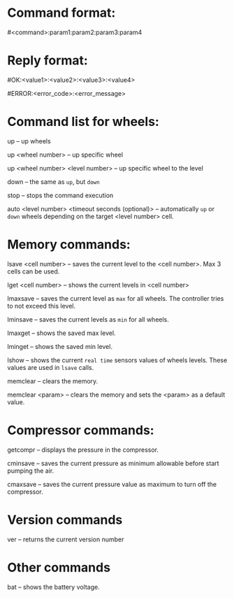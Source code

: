 # Command format:
\#\<command\>:param1:param2:param3:param4

# Reply format:
\#OK:\<value1\>:\<value2\>:\<value3\>:\<value4\>

\#ERROR:\<error_code\>:\<error_message\>

# Command list for wheels:

up – up wheels

up \<wheel number\> – up specific wheel

up \<wheel number\> \<level number\> – up specific wheel to the level

down – the same as `up`, but `down`

stop – stops the command execution

auto \<level number\> \<timeout seconds (optional)\> – automatically `up` or `down` wheels depending on the target \<level number\> cell.

# Memory commands:

lsave \<cell number\> – saves the current level to the \<cell number\>. Max 3 cells can be used.

lget \<cell number\> – shows the current levels in \<cell number\>

lmaxsave – saves the current level as `max` for all wheels. The controller tries to not exceed this level.

lminsave – saves the current levels as `min` for all wheels.

lmaxget – shows the saved max level.

lminget – shows the saved min level.

lshow – shows the current `real time` sensors values of wheels levels. These values are used in `lsave` calls.

memclear – clears the memory.

memclear \<param\> – clears the memory and sets the \<param\> as a default value.

# Compressor commands:

getcompr – displays the pressure in the compressor.

cminsave – saves the current pressure as minimum allowable before start pumping the air.

cmaxsave – saves the current pressure value as maximum to turn off the compressor.

# Version commands

ver – returns the current version number

# Other commands

bat – shows the battery voltage.
